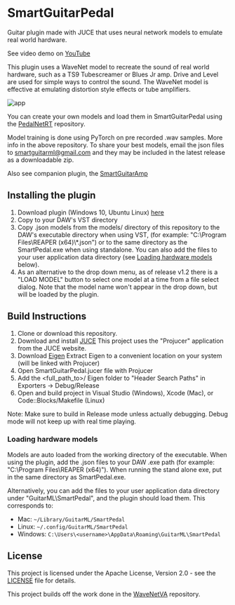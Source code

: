 # SmartGuitarPedal

Guitar plugin made with JUCE that uses neural network models to emulate real world hardware.

See video demo on [YouTube](https://www.youtube.com/watch?v=8GAr6qQAlxY)

This plugin uses a WaveNet model to recreate the sound of real world hardware, such as
a TS9 Tubescreamer or Blues Jr amp. Drive and Level are used for simple ways to
control the sound. The WaveNet model is effective at emulating distortion style effects or tube amplifiers.

![app](https://github.com/keyth72/SmartGuitarPedal/blob/master/resources/app_pic.png)

You can create your own models and load them in SmartGuitarPedal using the [PedalNetRT](https://github.com/GuitarML/PedalNetRT) repository.

Model training is done using PyTorch on pre recorded .wav samples. More info in the above repository. 
To share your best models, email the json files to smartguitarml@gmail.com and they may be included 
in the latest release as a downloadable zip.


Also see companion plugin, the [SmartGuitarAmp](https://github.com/GuitarML/SmartGuitarAmp)

## Installing the plugin

1. Download plugin (Windows 10, Ubuntu Linux) [here](https://github.com/keyth72/SmartGuitarPedal/releases)
2. Copy to your DAW's VST directory
3. Copy .json models from the models/ directory of this repository to the DAW's executable directory when using VST,
   (for example: "C:\Program Files\REAPER (x64)\\*.json") or to the same directory as the SmartPedal.exe when using standalone. You can also add the files to your user application data directory (see [Loading hardware models](#loading-hardware-models) below).
4. As an alternative to the drop down menu, as of release v1.2 there is a "LOAD MODEL" button to select one model 
   at a time from a file select dialog. Note that the model name won't appear in the drop down, but will be loaded by the plugin.
 
## Build Instructions

1. Clone or download this repository.
2. Download and install [JUCE](https://juce.com/) This project uses the "Projucer" application from the JUCE website. 
3. Download [Eigen](http://eigen.tuxfamily.org)
   Extract Eigen to a convenient location on your system (will be linked with Projucer)
4. Open SmartGuitarPedal.jucer file with Projucer
5. Add the <full_path_to>/ Eigen folder to "Header Search Paths" in Exporters -> Debug/Release
6. Open and build project in Visual Studio (Windows), Xcode (Mac), or Code::Blocks/Makefile (Linux)

Note: Make sure to build in Release mode unless actually debugging. Debug mode will not keep up with real time playing.

### Loading hardware models
Models are auto loaded from the working directory of the executable. When using the plugin, add the .json files to your DAW
.exe path (for example: "C:\Program Files\REAPER (x64)"). When running the stand alone exe, put in the same directory as
SmartPedal.exe. 

Alternatively, you can add the files to your user application data directory under "GuitarML\SmartPedal", and the plugin should load them. This corresponds to:
- Mac: `~/Library/GuitarML/SmartPedal`
- Linux: `~/.config/GuitarML/SmartPedal`
- Windows: `C:\Users\<username>\AppData\Roaming\GuitarML\SmartPedal`


## License
This project is licensed under the Apache License, Version 2.0 - see the [LICENSE](LICENSE) file for details.

This project builds off the work done in the [WaveNetVA](https://github.com/damskaggep/WaveNetVA) repository.
